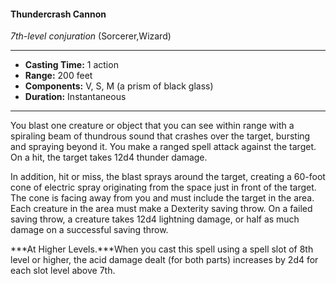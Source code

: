 #### Thundercrash Cannon
*7th-level conjuration* (Sorcerer,Wizard)
___
- **Casting Time:** 1 action
- **Range:** 200 feet
- **Components:** V, S, M (a prism of black glass)
- **Duration:** Instantaneous
---
You blast one creature or object that you can see within range with a spiraling beam of thundrous sound that crashes over the target, bursting and spraying beyond it. You make a ranged spell attack against the target. On a hit, the target takes 12d4 thunder damage.

In addition, hit or miss, the blast sprays around the target, creating a 60-foot cone of electric spray originating from the space just in front of the target. The cone is facing away from you and must include the target in the area. Each creature in the area must make a Dexterity saving throw. On a failed saving throw, a creature takes 12d4 lightning damage, or half as much damage on a successful saving throw.

***At Higher Levels.***When you cast this spell using a spell slot of 8th level or higher, the acid damage dealt (for both parts) increases by 2d4 for each slot level above 7th.
